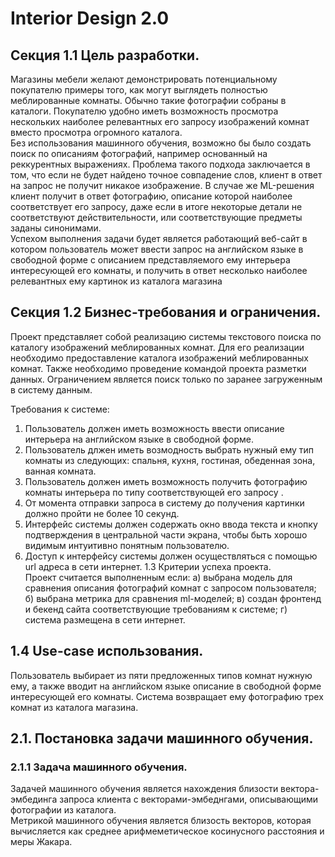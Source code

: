 # Interior Design 2.0

## Секция 1.1 Цель разработки.  
  Магазины мебели желают демонстрировать потенциальному покупателю примеры того, как могут выглядеть полностью меблированные комнаты. Обычно такие фотографии собраны в каталоги. Покупателю удобно иметь возможность просмотра нескольких наиболее релевантных его запросу изображений комнат вместо просмотра огромного каталога.  
  Без использования машинного обучения, возможно бы было создать поиск по описаниям фотографий, например основанный на реккурентных выражениях. Проблема такого подхода заключается в том, что если не будет найдено точное совпадение слов, клиент в ответ на запрос не получит никакое изображение. В случае же ML-решения клиент получит в ответ фотографию, описание которой наиболее соответствует его запросу, даже если в итоге некоторые детали не соответствуют действительности, или соответствующие предметы заданы синонимами.   
  Успехом выполнения задачи будет является работающий веб-сайт в котором пользователь может ввести запрос  на английском языке в свободной форме с описанием представляемого ему интерьера интересующей его комнаты, и получить в ответ несколько наиболее релевантных ему картинок из каталога магазина  

 
## Секция 1.2 Бизнес-требования и ограничения.
Проект представляет собой реализацию системы текстового поиска по каталогу изображений меблированных комнат. Для его реализации необходимо предоставление каталога изображений меблированных комнат. Также необходимо проведение командой проекта разметки данных. 
Ограничением является поиск только по заранее загруженным в систему данным.

Требования к системе:  
1. Пользователь должен иметь возможность ввести описание интерьера на английском языке в свободной форме.
2. Пользователь длжен иметь возмодность выбрать нужный ему тип комнаты из следующих:  спальня, кухня, гостиная, обеденная зона, ванная комната.
3. Пользователь должен иметь возможность получить фотографию комнаты интерьера по типу соответствующей его запросу .
4. От момента отправки запроса в систему до получения картинки должно пройти не более 10 секунд.
5. Интерфейс системы должен содержать окно ввода текста и кнопку подтверждения в центральной части экрана, чтобы быть хорошо видимым интуитивно понятным пользователю. 
6. Доступ к интерфейсу системы должен осуществляться с помощью url адреса в сети интернет.
1.3 Критерии успеха проекта.  
Проект считается выполненным если:
а) выбрана модель для сравнения описания фотографий комнат с запросом пользователя;
б) выбрана метрика для сравнения ml-моделей;
в) создан фронтенд и бекенд сайта соответствующие требованиям к системе;
г) система размещена в сети интернет.

## 1.4 Use-case использования.  
Пользователь выбирает из пяти предложенных типов комнат нужную ему, а также вводит на английском языке описание в свободной форме интересующей его комнаты. Система возвращает ему фотографию трех комнат из каталога магазина.  

## 2.1. Постановка задачи машинного обучения.  
### 2.1.1 Задача машинного обучения.  
Задачей машинного обучения является нахождения близости вектора-эмбединга запроса клиента  с векторами-эмбеднгами, описывающими фотографии из каталога.  
Метрикой машинного обучения является близость векторов, которая вычисляется как среднее арифмеметическое косинусного расстояния и меры Жакара.    

